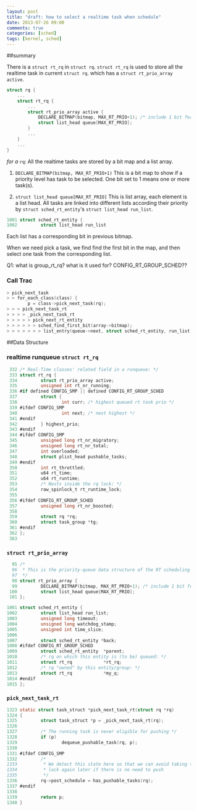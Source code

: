 ```yaml
---
layout: post
title: "draft: how to select a realtime task when schedule"
date: 2013-07-26 09:00
comments: true
categories: [sched]
tags: [kernel, sched]
---
```


##summary

There is a `struct rt_rq` in `struct rq`. `struct rt_rq` is used to store all
the realtime task in current `struct rq`. which has a `struct rt_prio_array active`.

<!-- more -->

```c
struct rq {
	...
	struct rt_rq {
		...
		struct rt_prio_array active {
			DECLARE_BITMAP(bitmap, MAX_RT_PRIO+1); /* include 1 bit for delimiter */
			struct list_head queue[MAX_RT_PRIO];
		}
		...
	}
	...
}
```

*for a* `rq`:
All the realtime tasks are stored by a bit map and a list array.

1. `DECLARE_BITMAP(bitmap, MAX_RT_PRIO+1)`
   This is a bit map to show if a priority level has task to be selected.
   One bit set to 1 means one or more task(s).

2. `struct list_head queue[MAX_RT_PRIO]`
   This is list array, each element is a list head.
   All tasks are linked into different lists according their priority by 
  `struct sched_rt_entity`'s `struct list_head run_list`.

```c
1001 struct sched_rt_entity {
1002         struct list_head run_list
```
   Each list has a corresponding bit in previous bitmap.

When we need pick a task, we find find the first bit in the map,
and then select one task from the corresponding list.

Q1: what is group_rt_rq? what is it used for?
  CONFIG_RT_GROUP_SCHED??



### Call Trac
```c
> pick_next_task
> > for_each_class(class) {
        p = class->pick_next_task(rq);
> > > pick_next_task_rt
> > > > _pick_next_task_rt
> > > > > pick_next_rt_entity
> > > > > > sched_find_first_bit(array->bitmap);
> > > > > > > list_entry(queue->next, struct sched_rt_entity, run_list);
```

##Data Structure


### realtime runqueue `struct rt_rq`

```c
 332 /* Real-Time classes' related field in a runqueue: */
 333 struct rt_rq {
 334         struct rt_prio_array active;
 335         unsigned int rt_nr_running;
 336 #if defined CONFIG_SMP || defined CONFIG_RT_GROUP_SCHED
 337         struct {
 338                 int curr; /* highest queued rt task prio */
 339 #ifdef CONFIG_SMP
 340                 int next; /* next highest */
 341 #endif
 342         } highest_prio;
 343 #endif
 344 #ifdef CONFIG_SMP
 345         unsigned long rt_nr_migratory;
 346         unsigned long rt_nr_total;
 347         int overloaded;
 348         struct plist_head pushable_tasks;
 349 #endif
 350         int rt_throttled;
 351         u64 rt_time;
 352         u64 rt_runtime;
 353         /* Nests inside the rq lock: */
 354         raw_spinlock_t rt_runtime_lock;
 355 
 356 #ifdef CONFIG_RT_GROUP_SCHED
 357         unsigned long rt_nr_boosted;
 358 
 359         struct rq *rq;
 360         struct task_group *tg;
 361 #endif
 362 };
 363 
```

### `struct rt_prio_array`
```c
  95 /*
  96  * This is the priority-queue data structure of the RT scheduling class:
  97  */
  98 struct rt_prio_array {
  99         DECLARE_BITMAP(bitmap, MAX_RT_PRIO+1); /* include 1 bit for delimiter */
 100         struct list_head queue[MAX_RT_PRIO];
 101 };
```

```c
1001 struct sched_rt_entity {
1002         struct list_head run_list;
1003         unsigned long timeout;  
1004         unsigned long watchdog_stamp;
1005         unsigned int time_slice;
1006 
1007         struct sched_rt_entity *back;
1008 #ifdef CONFIG_RT_GROUP_SCHED
1009         struct sched_rt_entity  *parent;
1010         /* rq on which this entity is (to be) queued: */
1011         struct rt_rq            *rt_rq;
1012         /* rq "owned" by this entity/group: */
1013         struct rt_rq            *my_q;
1014 #endif
1015 };
```


### `pick_next_task_rt`

```c
1323 static struct task_struct *pick_next_task_rt(struct rq *rq)
1324 {
1325         struct task_struct *p = _pick_next_task_rt(rq);
1326 
1327         /* The running task is never eligible for pushing */
1328         if (p)
1329                 dequeue_pushable_task(rq, p);
1330 
1331 #ifdef CONFIG_SMP
1332         /*
1333          * We detect this state here so that we can avoid taking the RQ
1334          * lock again later if there is no need to push
1335          */
1336         rq->post_schedule = has_pushable_tasks(rq);
1337 #endif
1338 
1339         return p;
1340 }
```

